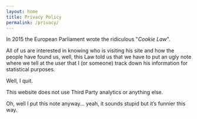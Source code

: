 ```yaml
---
layout: home
title: Privacy Policy
permalink: /privacy/
---
```


In 2015 the European Parliament wrote the ridiculous "*Cookie Law*".

All of us are interested in knowing who is visiting his site and how the people have found us, well, this Law told us that we have to put an ugly note where we tell at the user that I (or someone) track down his information for statistical purposes.

Well, I quit.

This website does not use Third Party analytics or anything else.

Oh, well I put this note anyway... yeah, it sounds stupid but it’s funnier this way.